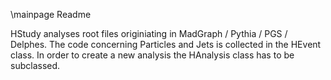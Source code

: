 
\mainpage Readme

HStudy analyses root files originiating in MadGraph / Pythia / PGS / Delphes.
The code concerning Particles and Jets is collected in the HEvent class.
In order to create a new analysis the HAnalysis class has to be subclassed.

